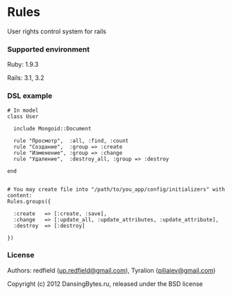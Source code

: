 Rules
=====

User rights control system for rails


### Supported environment

Ruby:   1.9.3

Rails:  3.1, 3.2


### DSL example

    # In model
    class User

      include Mongoid::Document

      rule "Просмотр",  :all, :find, :count
      rule "Создание",  :group => :create
      rule "Изменение", :group => :change
      rule "Удаление",  :destroy_all, :group => :destroy

    end


    # You may create file into "/path/to/you_app/config/initializers" with content:
    Rules.groups({

      :create   => [:create, :save],
      :change   => [:update_all, :update_attributes, :update_attribute],
      :destroy  => [:destroy]

    })


### License

Authors: redfield (up.redfield@gmail.com), Tyralion (piliaiev@gmail.com)

Copyright (c) 2012 DansingBytes.ru, released under the BSD license